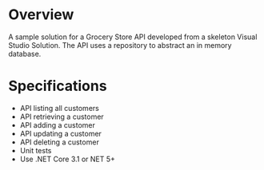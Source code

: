 # Overview
A sample solution for a Grocery Store API developed from a skeleton Visual Studio Solution. The API uses a repository to abstract an in memory database.

# Specifications
 - API listing all customers
 - API retrieving a customer
 - API adding a customer
 - API updating a customer
 - API deleting a customer
 - Unit tests
 - Use .NET Core 3.1 or NET 5+

